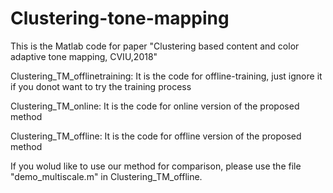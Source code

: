 # Clustering-tone-mapping
This is the Matlab code for paper "Clustering based content and color adaptive tone mapping, CVIU,2018"

Clustering_TM_offlinetraining: It is the code for offline-training, just ignore it if you donot want to try the training process

Clustering_TM_online: It is the code for online version of the proposed method

Clustering_TM_offline: It is the code for offline version of the proposed method 


If you wolud like to use our method for comparison, please use the file "demo_multiscale.m" in Clustering_TM_offline.
